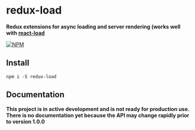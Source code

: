 # redux-load

**Redux extensions for async loading and server rendering (works well with [react-load](https://npmjs.com/package/react-load)**

[![NPM](https://nodei.co/npm/redux-load.png?stars=true&downloads=true)](https://nodei.co/npm/redux-load/)


## Install

`npm i -S redux-load`


## Documentation

**This project is in active development and is not ready for production use. There is no documentation yet because the API may change rapidly prior to version 1.0.0**
